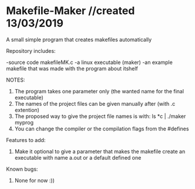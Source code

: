 # Makefile-Maker //created 13/03/2019
A small simple program that creates makefiles automatically 

Repository includes:

-source code makefileMK.c 
-a linux executable (maker)
-an example makefile that was made with the program about itshelf

NOTES:
1) The program takes one parameter only (the wanted name for the final executable)
2) The names of the project files can be given manually after (with .c extention)
3) The proposed way to give the project file names is with: ls *c | ./maker myprog
4) You can change the compiler or the compilation flags from the #defines

Features to add:
1) Make it optional to give a parameter that makes the makefile create an executable with name a.out or a default defined one

Known bugs:
1) None for now :))

